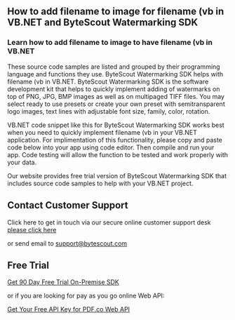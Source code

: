 ## How to add filename to image for filename (vb in VB.NET and ByteScout Watermarking SDK

### Learn how to add filename to image to have filename (vb in VB.NET

These source code samples are listed and grouped by their programming language and functions they use. ByteScout Watermarking SDK helps with filename (vb in VB.NET. ByteScout Watermarking SDK is the software development kit that helps to quickly implement adding of watermarks on top of PNG, JPG, BMP images as well as on multipaged TIFF files. You may select ready to use presets or create your own preset with semitransparent logo images, text lines with adjustable font size, family, color, rotation.

VB.NET code snippet like this for ByteScout Watermarking SDK works best when you need to quickly implement filename (vb in your VB.NET application. For implimentation of this functionality, please copy and paste code below into your app using code editor. Then compile and run your app. Code testing will allow the function to be tested and work properly with your data.

Our website provides free trial version of ByteScout Watermarking SDK that includes source code samples to help with your VB.NET project.

## Contact Customer Support

Click here to get in touch via our secure online customer support desk [please click here](https://bytescout.zendesk.com/hc/en-us/requests/new?subject=ByteScout%20Watermarking%20SDK%20Question)

or send email to [support@bytescout.com](mailto:support@bytescout.com?subject=ByteScout%20Watermarking%20SDK%20Question) 

## Free Trial

[Get 90 Day Free Trial On-Premise SDK](https://bytescout.com/download/web-installer?utm_source=github-readme)

or if you are looking for pay as you go online Web API:

[Get Your Free API Key for PDF.co Web API](https://pdf.co/documentation/api?utm_source=github-readme)